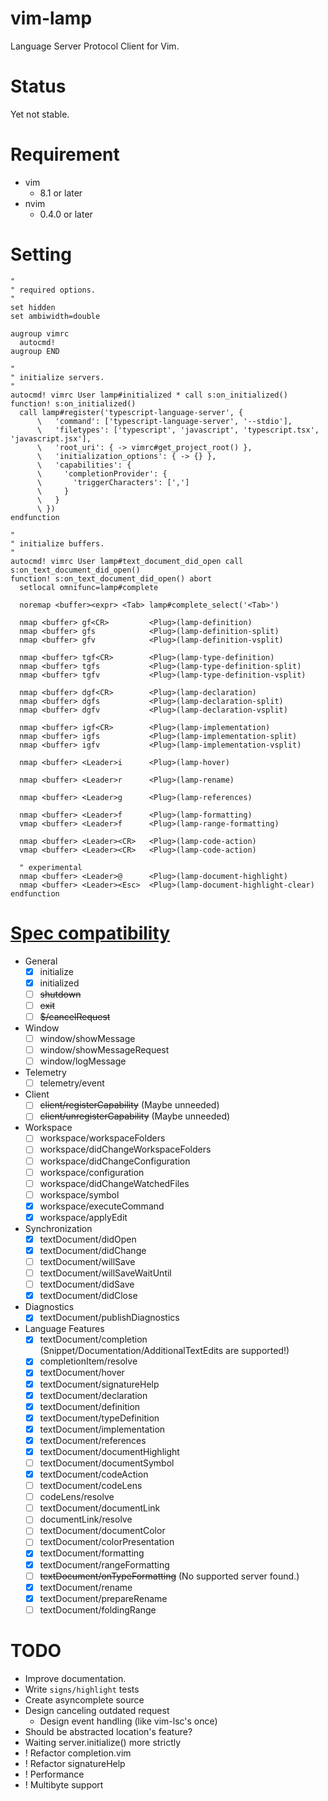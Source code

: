 # vim-lamp
Language Server Protocol Client for Vim.

# Status
Yet not stable.

# Requirement

- vim
    - 8.1 or later
- nvim
    - 0.4.0 or later

# Setting

```viml
"
" required options.
"
set hidden
set ambiwidth=double

augroup vimrc
  autocmd!
augroup END

"
" initialize servers.
"
autocmd! vimrc User lamp#initialized * call s:on_initialized()
function! s:on_initialized()
  call lamp#register('typescript-language-server', {
      \   'command': ['typescript-language-server', '--stdio'],
      \   'filetypes': ['typescript', 'javascript', 'typescript.tsx', 'javascript.jsx'],
      \   'root_uri': { -> vimrc#get_project_root() },
      \   'initialization_options': { -> {} },
      \   'capabilities': {
      \     'completionProvider': {
      \       'triggerCharacters': [',']
      \     }
      \   }
      \ })
endfunction

"
" initialize buffers.
"
autocmd! vimrc User lamp#text_document_did_open call s:on_text_document_did_open()
function! s:on_text_document_did_open() abort
  setlocal omnifunc=lamp#complete

  noremap <buffer><expr> <Tab> lamp#complete_select('<Tab>')

  nmap <buffer> gf<CR>         <Plug>(lamp-definition)
  nmap <buffer> gfs            <Plug>(lamp-definition-split)
  nmap <buffer> gfv            <Plug>(lamp-definition-vsplit)

  nmap <buffer> tgf<CR>        <Plug>(lamp-type-definition)
  nmap <buffer> tgfs           <Plug>(lamp-type-definition-split)
  nmap <buffer> tgfv           <Plug>(lamp-type-definition-vsplit)

  nmap <buffer> dgf<CR>        <Plug>(lamp-declaration)
  nmap <buffer> dgfs           <Plug>(lamp-declaration-split)
  nmap <buffer> dgfv           <Plug>(lamp-declaration-vsplit)

  nmap <buffer> igf<CR>        <Plug>(lamp-implementation)
  nmap <buffer> igfs           <Plug>(lamp-implementation-split)
  nmap <buffer> igfv           <Plug>(lamp-implementation-vsplit)

  nmap <buffer> <Leader>i      <Plug>(lamp-hover)

  nmap <buffer> <Leader>r      <Plug>(lamp-rename)

  nmap <buffer> <Leader>g      <Plug>(lamp-references)

  nmap <buffer> <Leader>f      <Plug>(lamp-formatting)
  vmap <buffer> <Leader>f      <Plug>(lamp-range-formatting)

  nmap <buffer> <Leader><CR>   <Plug>(lamp-code-action)
  vmap <buffer> <Leader><CR>   <Plug>(lamp-code-action)

  " experimental
  nmap <buffer> <Leader>@      <Plug>(lamp-document-highlight)
  nmap <buffer> <Leader><Esc>  <Plug>(lamp-document-highlight-clear)
endfunction
```

# [Spec compatibility](https://microsoft.github.io/language-server-protocol/specifications/specification-3-14/)

- General
    - [x] initialize
    - [x] initialized
    - [ ] ~~shutdown~~
    - [ ] ~~exit~~
    - [ ] ~~$/cancelRequest~~

- Window
    - [ ] window/showMessage
    - [ ] window/showMessageRequest
    - [ ] window/logMessage

- Telemetry
    - [ ] telemetry/event

- Client
    - [ ] ~~client/registerCapability~~ (Maybe unneeded)
    - [ ] ~~client/unregisterCapability~~ (Maybe unneeded)

- Workspace
    - [ ] workspace/workspaceFolders
    - [ ] workspace/didChangeWorkspaceFolders
    - [ ] workspace/didChangeConfiguration
    - [ ] workspace/configuration
    - [ ] workspace/didChangeWatchedFiles
    - [ ] workspace/symbol
    - [x] workspace/executeCommand
    - [x] workspace/applyEdit

- Synchronization
    - [x] textDocument/didOpen
    - [x] textDocument/didChange
    - [ ] textDocument/willSave
    - [ ] textDocument/willSaveWaitUntil
    - [ ] textDocument/didSave
    - [x] textDocument/didClose

- Diagnostics
    - [x] textDocument/publishDiagnostics

- Language Features
    - [x] textDocument/completion (Snippet/Documentation/AdditionalTextEdits are supported!)
    - [x] completionItem/resolve
    - [x] textDocument/hover
    - [x] textDocument/signatureHelp
    - [x] textDocument/declaration
    - [x] textDocument/definition
    - [x] textDocument/typeDefinition
    - [x] textDocument/implementation
    - [x] textDocument/references
    - [x] textDocument/documentHighlight
    - [ ] textDocument/documentSymbol
    - [x] textDocument/codeAction
    - [ ] textDocument/codeLens
    - [ ] codeLens/resolve
    - [ ] textDocument/documentLink
    - [ ] documentLink/resolve
    - [ ] textDocument/documentColor
    - [ ] textDocument/colorPresentation
    - [x] textDocument/formatting
    - [x] textDocument/rangeFormatting
    - [ ] ~~textDocument/onTypeFormatting~~ (No supported server found.)
    - [x] textDocument/rename
    - [x] textDocument/prepareRename
    - [ ] textDocument/foldingRange

# TODO
- Improve documentation.
- Write `signs/highlight` tests
- Create asyncomplete source
- Design canceling outdated request
    - Design event handling (like vim-lsc's once)
- Should be abstracted location's feature?
- Waiting server.initialize() more strictly
- ! Refactor completion.vim
- ! Refactor signatureHelp
- ! Performance
- ! Multibyte support

